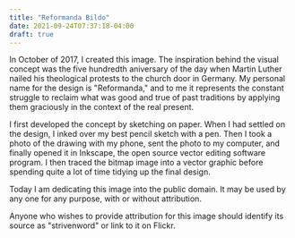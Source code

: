 ```yaml
---
title: "Reformanda Bildo"
date: 2021-09-24T07:37:18-04:00
draft: true
---
```


In October of 2017, I created this image. The inspiration behind the visual concept was the five hundredth aniversary of the day when Martin Luther nailed his theological protests to the church door in Germany. My personal name for the design is "Reformanda," and to me it represents the constant struggle to reclaim what was good and true of past traditions by applying them graciously in the context of the real present.

I first developed the concept by sketching on paper. When I had settled on the design, I inked over my best pencil sketch with a pen. Then I took a photo of the drawing with my phone, sent the photo to my computer, and finally opened it in Inkscape, the open source vector editing software program. I then traced the bitmap image into a vector graphic before spending quite a lot of time tidying up the final design.

Today I am dedicating this image into the public domain. It may be used by any one for any purpose, with or without attribution.

Anyone who wishes to provide attribution for this image should identify its source as "strivenword" or link to it on Flickr.

<!--more-->